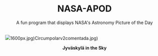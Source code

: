 <div align="center">
  <h1>
    NASA-APOD
  </h1>
</div>
  
<div align="center">
  A fun program that displays NASA's Astronomy Picture of the Day
</div>

<br>

![](https://apod.nasa.gov/apod/image/2401/image-20240116164558_v1.jpg)1600px.jpg)Circumpolarv2comentada.jpg)

<p align = "center">
  <b>Jyväskylä in the Sky</b>
</p>
